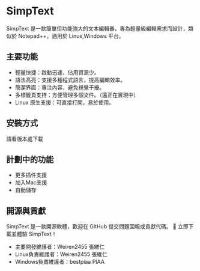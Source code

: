 # SimpText
SimpText 是一款簡單但功能強大的文本編輯器，專為輕量級編輯需求而設計，類似於 Notepad++，適用於 Linux,Windows 平台。

## 主要功能
- 輕量快捷：啟動迅速，佔用資源少。
- 語法高亮：支援多種程式語言，提高編輯效率。
- 簡潔界面：專注內容，避免視覺干擾。
- 多標籤頁支持：方便管理多個文件。（還正在實現中）
- Linux 原生支援：可直接打開，易於使用。

## 安裝方式
請看版本處下載
## 計劃中的功能
- 更多插件支援
- 加入Mac支援
- 自動儲存

## 開源與貢獻
SimpText 是一款開源軟體，歡迎在 GitHub 提交問題回報或貢獻代碼。
🚀 立即下載並體驗 SimpText！
- 主要開發維護者：Weiren2455 張維仁
- Linux負責維護者：Weiren2455 張維仁
- Windows負責維護者：bestpiaa PIAA
